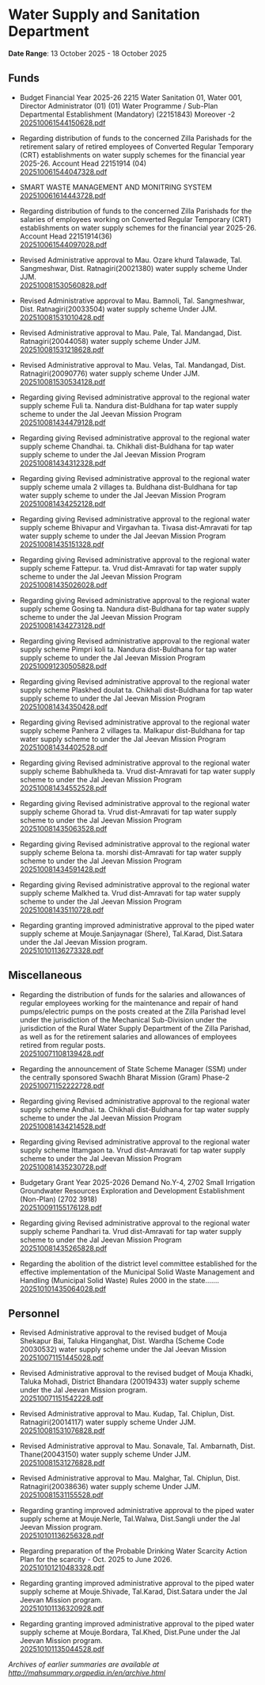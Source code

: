 # Water Supply and Sanitation Department

**Date Range**: 13 October 2025 - 18 October 2025


## Funds
- Budget Financial Year 2025-26  2215 Water  Sanitation 01, Water 001, Director  Administrator (01) (01) Water Programme / Sub-Plan Departmental Establishment (Mandatory) (22151843) Moreover -2\
  [202510061544150628.pdf](https://gr.maharashtra.gov.in/Site/Upload/Government%20Resolutions/English/202510061544150628.pdf)

- Regarding distribution of funds to the concerned Zilla Parishads for the retirement salary of retired employees of Converted Regular Temporary (CRT) establishments on water supply schemes for the financial year 2025-26.  Account Head 22151914 (04)\
  [202510061544047328.pdf](https://gr.maharashtra.gov.in/Site/Upload/Government%20Resolutions/English/202510061544047328.pdf)

- SMART WASTE MANAGEMENT AND MONITRING SYSTEM\
  [202510061614443728.pdf](https://gr.maharashtra.gov.in/Site/Upload/Government%20Resolutions/English/202510061614443728.pdf)

- Regarding distribution of funds to the concerned Zilla Parishads for the salaries of employees working on Converted Regular Temporary (CRT) establishments on water supply schemes for the financial year 2025-26.  Account Head 22151914(36)\
  [202510061544097028.pdf](https://gr.maharashtra.gov.in/Site/Upload/Government%20Resolutions/English/202510061544097028.pdf)

- Revised Administrative approval to Mau. Ozare khurd Talawade, Tal. Sangmeshwar, Dist. Ratnagiri(20021380) water supply scheme Under JJM.\
  [202510081530560828.pdf](https://gr.maharashtra.gov.in/Site/Upload/Government%20Resolutions/English/202510081530560828.pdf)

- Revised Administrative approval to Mau. Bamnoli, Tal. Sangmeshwar, Dist. Ratnagiri(20033504) water supply scheme Under JJM.\
  [202510081531010428.pdf](https://gr.maharashtra.gov.in/Site/Upload/Government%20Resolutions/English/202510081531010428.pdf)

- Revised Administrative approval to Mau. Pale, Tal. Mandangad, Dist. Ratnagiri(20044058) water supply scheme Under JJM.\
  [202510081531218628.pdf](https://gr.maharashtra.gov.in/Site/Upload/Government%20Resolutions/English/202510081531218628.pdf)

- Revised Administrative approval to Mau. Velas, Tal. Mandangad, Dist. Ratnagiri(20090776) water supply scheme Under JJM.\
  [202510081530534128.pdf](https://gr.maharashtra.gov.in/Site/Upload/Government%20Resolutions/English/202510081530534128.pdf)

- Regarding giving Revised administrative approval to the regional water supply scheme   Fuli  ta. Nandura  dist-Buldhana for tap water supply scheme to under the Jal Jeevan Mission Program\
  [202510081434479128.pdf](https://gr.maharashtra.gov.in/Site/Upload/Government%20Resolutions/English/202510081434479128.pdf)

- Regarding giving Revised administrative approval to the regional water supply scheme   Chandhai.  ta. Chikhali  dist-Buldhana for tap water supply scheme to under the Jal Jeevan Mission Program\
  [202510081434312328.pdf](https://gr.maharashtra.gov.in/Site/Upload/Government%20Resolutions/English/202510081434312328.pdf)

- Regarding giving Revised administrative approval to the regional water supply scheme   umala  2 villages  ta. Buldhana  dist-Buldhana for tap water supply scheme to under the Jal Jeevan Mission Program\
  [202510081434252128.pdf](https://gr.maharashtra.gov.in/Site/Upload/Government%20Resolutions/English/202510081434252128.pdf)

- Regarding giving Revised administrative approval to the regional water supply scheme   Bhivapur and Virgavhan  ta. Tivasa  dist-Amravati for tap water supply scheme to under the Jal Jeevan Mission Program\
  [202510081435151328.pdf](https://gr.maharashtra.gov.in/Site/Upload/Government%20Resolutions/English/202510081435151328.pdf)

- Regarding giving Revised administrative approval to the regional water supply scheme   Fattepur.  ta. Vrud dist-Amravati for tap water supply scheme to under the Jal Jeevan Mission Program\
  [202510081435026028.pdf](https://gr.maharashtra.gov.in/Site/Upload/Government%20Resolutions/English/202510081435026028.pdf)

- Regarding giving Revised administrative approval to the regional water supply scheme   Gosing  ta. Nandura  dist-Buldhana for tap water supply scheme to under the Jal Jeevan Mission Program\
  [202510081434273128.pdf](https://gr.maharashtra.gov.in/Site/Upload/Government%20Resolutions/English/202510081434273128.pdf)

- Regarding giving Revised administrative approval to the regional water supply scheme   Pimpri koli  ta. Nandura  dist-Buldhana for tap water supply scheme to under the Jal Jeevan Mission Program\
  [202510091230505828.pdf](https://gr.maharashtra.gov.in/Site/Upload/Government%20Resolutions/English/202510091230505828.pdf)

- Regarding giving Revised administrative approval to the regional water supply scheme   Plaskhed doulat  ta. Chikhali  dist-Buldhana for tap water supply scheme to under the Jal Jeevan Mission Program\
  [202510081434350428.pdf](https://gr.maharashtra.gov.in/Site/Upload/Government%20Resolutions/English/202510081434350428.pdf)

- Regarding giving Revised administrative approval to the regional water supply scheme Panhera  2 villages  ta. Malkapur  dist-Buldhana for tap water supply scheme to under the Jal Jeevan Mission Program\
  [202510081434402528.pdf](https://gr.maharashtra.gov.in/Site/Upload/Government%20Resolutions/English/202510081434402528.pdf)

- Regarding giving Revised administrative approval to the regional water supply scheme Babhulkheda ta. Vrud  dist-Amravati  for tap water supply scheme to under the Jal Jeevan Mission Program\
  [202510081434552528.pdf](https://gr.maharashtra.gov.in/Site/Upload/Government%20Resolutions/English/202510081434552528.pdf)

- Regarding giving Revised administrative approval to the regional water supply scheme   Ghorad ta. Vrud dist-Amravati for tap water supply scheme to under the Jal Jeevan Mission Program\
  [202510081435063528.pdf](https://gr.maharashtra.gov.in/Site/Upload/Government%20Resolutions/English/202510081435063528.pdf)

- Regarding giving Revised administrative approval to the regional water supply scheme   Belona  ta. morshi  dist-Amravati for tap water supply scheme to under the Jal Jeevan Mission Program\
  [202510081434591428.pdf](https://gr.maharashtra.gov.in/Site/Upload/Government%20Resolutions/English/202510081434591428.pdf)

- Regarding giving Revised administrative approval to the regional water supply scheme   Malkhed  ta. Vrud  dist-Amravati for tap water supply scheme to under the Jal Jeevan Mission Program\
  [202510081435110728.pdf](https://gr.maharashtra.gov.in/Site/Upload/Government%20Resolutions/English/202510081435110728.pdf)

- Regarding granting improved administrative approval to the piped water supply scheme at Mouje.Sanjaynagar (Shere), Tal.Karad, Dist.Satara under the Jal Jeevan Mission program.\
  [202510101136273328.pdf](https://gr.maharashtra.gov.in/Site/Upload/Government%20Resolutions/English/202510101136273328.pdf)

## Miscellaneous
- Regarding the distribution of funds for the salaries and allowances of regular employees working for the maintenance and repair of hand pumps/electric pumps on the posts created at the Zilla Parishad level under the jurisdiction of the Mechanical Sub-Division under the jurisdiction of the Rural Water Supply Department of the Zilla Parishad, as well as for the retirement salaries and allowances of employees retired from regular posts.\
  [202510071108139428.pdf](https://gr.maharashtra.gov.in/Site/Upload/Government%20Resolutions/English/202510071108139428.pdf)

- Regarding the announcement of State Scheme Manager (SSM) under the centrally sponsored Swachh Bharat Mission (Gram) Phase-2\
  [202510071152222728.pdf](https://gr.maharashtra.gov.in/Site/Upload/Government%20Resolutions/English/202510071152222728.pdf)

- Regarding giving Revised administrative approval to the regional water supply scheme   Andhai.  ta. Chikhali  dist-Buldhana for tap water supply scheme to under the Jal Jeevan Mission Program\
  [202510081434214528.pdf](https://gr.maharashtra.gov.in/Site/Upload/Government%20Resolutions/English/202510081434214528.pdf)

- Regarding giving Revised administrative approval to the regional water supply scheme   Ittamgaon ta. Vrud dist-Amravati for tap water supply scheme to under the Jal Jeevan Mission Program\
  [202510081435230728.pdf](https://gr.maharashtra.gov.in/Site/Upload/Government%20Resolutions/English/202510081435230728.pdf)

- Budgetary Grant Year 2025-2026 Demand No.Y-4, 2702 Small Irrigation Groundwater Resources Exploration and Development Establishment (Non-Plan) (2702 3918)\
  [202510091155176128.pdf](https://gr.maharashtra.gov.in/Site/Upload/Government%20Resolutions/English/202510091155176128.pdf)

- Regarding giving Revised administrative approval to the regional water supply scheme   Pandhari  ta. Vrud dist-Amravati for tap water supply scheme to under the Jal Jeevan Mission Program\
  [202510081435265828.pdf](https://gr.maharashtra.gov.in/Site/Upload/Government%20Resolutions/English/202510081435265828.pdf)

- Regarding the abolition of the district level committee established for the effective implementation of the Municipal Solid Waste Management and Handling (Municipal Solid Waste) Rules 2000 in the state.......\
  [202510101435064028.pdf](https://gr.maharashtra.gov.in/Site/Upload/Government%20Resolutions/English/202510101435064028.pdf)

## Personnel
- Revised Administrative approval to the revised budget of Mouja Shekapur Bai, Taluka Hinganghat, Dist. Wardha (Scheme Code 20030532)  water supply scheme under the Jal Jeevan Mission\
  [202510071151445028.pdf](https://gr.maharashtra.gov.in/Site/Upload/Government%20Resolutions/English/202510071151445028.pdf)

- Revised Administrative approval to the revised budget of  Mouja Khadki, Taluka Mohadi, District Bhandara (20019433) water supply scheme under the Jal Jeevan Mission program.\
  [202510071151542228.pdf](https://gr.maharashtra.gov.in/Site/Upload/Government%20Resolutions/English/202510071151542228.pdf)

- Revised Administrative approval to Mau. Kudap, Tal. Chiplun, Dist. Ratnagiri(20014117) water supply scheme Under JJM.\
  [202510081531076828.pdf](https://gr.maharashtra.gov.in/Site/Upload/Government%20Resolutions/English/202510081531076828.pdf)

- Revised Administrative approval to Mau. Sonavale, Tal. Ambarnath, Dist. Thane(20043150) water supply scheme Under JJM.\
  [202510081531276828.pdf](https://gr.maharashtra.gov.in/Site/Upload/Government%20Resolutions/English/202510081531276828.pdf)

- Revised Administrative approval to Mau. Malghar, Tal. Chiplun, Dist. Ratnagiri(20038636) water supply scheme Under JJM.\
  [202510081531155528.pdf](https://gr.maharashtra.gov.in/Site/Upload/Government%20Resolutions/English/202510081531155528.pdf)

- Regarding granting improved administrative approval to the piped water supply scheme at Mouje.Nerle, Tal.Walwa, Dist.Sangli under the Jal Jeevan Mission program.\
  [202510101136256328.pdf](https://gr.maharashtra.gov.in/Site/Upload/Government%20Resolutions/English/202510101136256328.pdf)

- Regarding preparation of the Probable Drinking Water Scarcity Action Plan for the scarcity - Oct. 2025 to June 2026.\
  [202510101210483328.pdf](https://gr.maharashtra.gov.in/Site/Upload/Government%20Resolutions/English/202510101210483328.pdf)

- Regarding granting improved administrative approval to the piped water supply scheme at Mouje.Shivade, Tal.Karad, Dist.Satara under the Jal Jeevan Mission program.\
  [202510101136320928.pdf](https://gr.maharashtra.gov.in/Site/Upload/Government%20Resolutions/English/202510101136320928.pdf)

- Regarding granting improved administrative approval to the piped water supply scheme at Mouje.Bordara, Tal.Khed, Dist.Pune under the Jal Jeevan Mission program.\
  [202510101135044528.pdf](https://gr.maharashtra.gov.in/Site/Upload/Government%20Resolutions/English/202510101135044528.pdf)


*Archives of earlier summaries are available at http://mahsummary.orgpedia.in/en/archive.html*